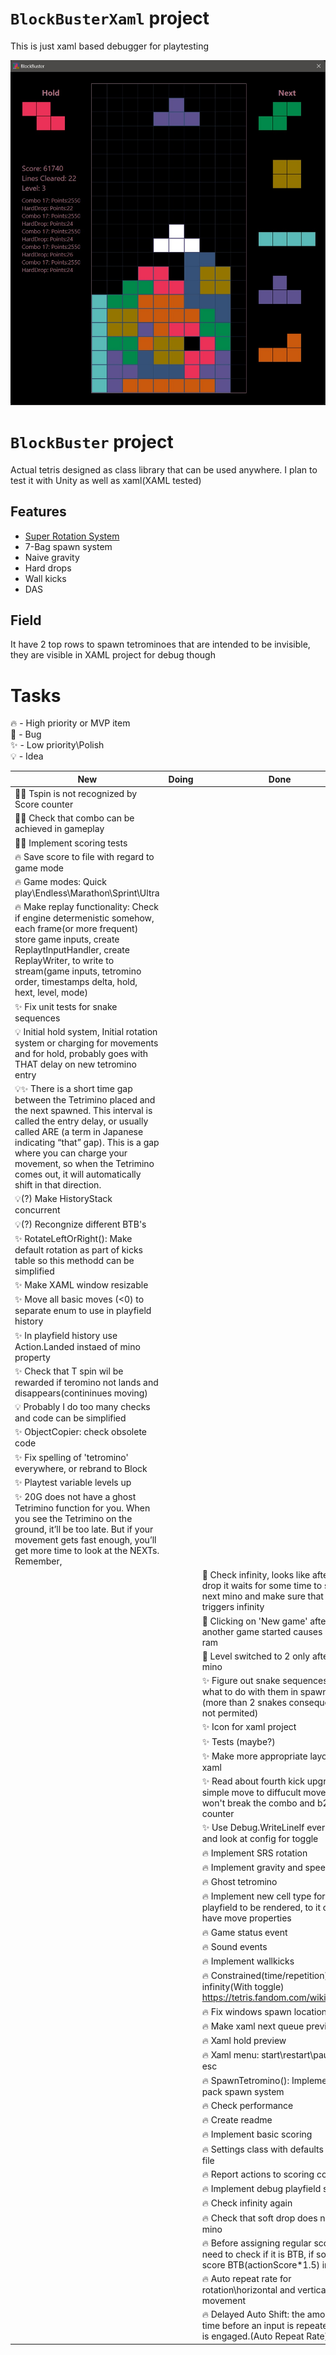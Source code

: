 ﻿# `BlockBusterXaml` project  
This is just xaml based debugger for playtesting

![Screen](readme/screen.jpg?raw=true "Main window screenshot")


# `BlockBuster` project  
Actual tetris designed as class library that can be used anywhere. I plan to test it with Unity as well as xaml(XAML tested)  


## Features
- [Super Rotation System](https://tetris.fandom.com/wiki/SRS)
- 7-Bag spawn system
- Naive gravity
- Hard drops
- Wall kicks
- DAS  

## Field
It have 2 top rows to spawn tetrominoes that are intended to be invisible, they are visible in XAML project for debug though


# Tasks
🔥 - High priority or MVP item  
🔧 - Bug  
✨ - Low priority\Polish  
💡 - Idea  

| New | Doing | Done |
|-----|-------|------|
|🔧🔥 Tspin is not recognized by Score counter|||
|🔧🔥 Check that combo can be achieved in gameplay|||
|🔧🔥 Implement scoring tests|||
|🔥 Save score to file with regard to game mode|||
|🔥 Game modes: Quick play\Endless\Marathon\Sprint\Ultra |||
|🔥 Make replay functionality: Check if engine determenistic somehow, each frame(or more frequent) store game inputs, create ReplaytInputHandler, create ReplayWriter, to write to stream(game inputs, tetromino order, timestamps delta, hold, hext, level, mode)|||
|✨ Fix unit tests for snake sequences|||
|💡 Initial hold system, Initial rotation system or charging for movements and for hold, probably goes with THAT delay on new tetromino entry|||
|💡✨ There is a short time gap between the Tetrimino placed and the next spawned. This interval is called the entry delay, or usually called ARE (a term in Japanese indicating “that” gap). This is a gap where you can charge your movement, so when the Tetrimino comes out, it will automatically shift in that direction. |||
|💡(?) Make HistoryStack concurrent|||
|💡(?) Recongnize different BTB's|||
|✨ RotateLeftOrRight(): Make default rotation as part of kicks table so this methodd can be simplified|||
|✨ Make XAML window resizable|||
|✨ Move all basic moves (<0) to separate enum to use in playfield history|||
|✨ In playfield history use Action.Landed instaed of mino property|||
|✨ Check that T spin wil be rewarded if teromino not lands and disappears(contininues moving)|||
|💡 Probably I do too many checks and code can be simplified|||
|✨ ObjectCopier: check obsolete code|||
|✨ Fix spelling of 'tetromino' everywhere, or rebrand to Block|||
|✨ Playtest variable levels up|||
|✨ 20G does not have a ghost Tetrimino function for you. When you see the Tetrimino on the ground, it’ll be too late. But if your movement gets fast enough, you’ll get more time to look at the NEXTs. Remember,|||
|||🔧 Check infinity, looks like after hard drop it waits for some time to spawn next mino and make sure that kick triggers infinity|
|||🔧 Clicking on 'New game' after another game started causes +50mb ram|
|||🔧 Level switched to 2 only after 20th mino|
|||✨ Figure out snake sequences and what to do with them in spawn queue (more than 2 snakes consequently not permited)|
|||✨ Icon for xaml project|
|||✨ Tests (maybe?)|
|||✨ Make more appropriate layout in xaml|
|||✨ Read about fourth kick upgrading simple move to diffucult move, so it won't break the combo and b2b counter|
|||✨ Use Debug.WriteLineIf everywhere and look at config for toggle|
|||🔥 Implement SRS rotation|
|||🔥 Implement gravity and speed levels|
|||🔥 Ghost tetromino|
|||🔥 Implement new cell type for playfield to be rendered, to it can have move properties|
|||🔥 Game status event|
|||🔥 Sound events|
|||🔥 Implement wallkicks|
|||🔥 Constrained(time/repetition) infinity(With toggle) https://tetris.fandom.com/wiki/Infinity|
|||🔥 Fix windows spawn location|
|||🔥 Make xaml next queue preview|
|||🔥 Xaml hold preview|
|||🔥 Xaml menu: start\restart\pause on esc|
|||🔥 SpawnTetromino(): Implement 7 pack spawn system|
|||🔥 Check performance|
|||🔥 Create readme|
|||🔥 Implement basic scoring|
|||🔥 Settings class with defaults in txt file|
|||🔥 Report actions to scoring counter|
|||🔥 Implement debug playfield states|
|||🔥 Check infinity again|
|||🔥 Check that soft drop does not lock mino|
|||🔥 Before assigning regular score I need to check if it is BTB, if so, then score BTB(actionScore*1.5) instead|
|||🔥 Auto repeat rate for rotation\horizontal and vertical movement|
|||🔥 Delayed Auto Shift: the amount of time before an input is repeated/ARR is engaged.(Auto Repeat Rate)|